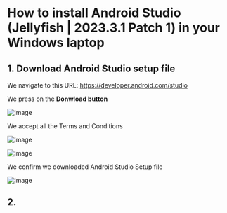 # How to install Android Studio (Jellyfish | 2023.3.1 Patch 1) in your Windows laptop

## 1. Download Android Studio setup file

We navigate to this URL: https://developer.android.com/studio

We press on the **Donwload button**

![image](https://github.com/luiscoco/Android_Studio_Installation/assets/32194879/43ce0ff2-7531-48f8-8728-339e3ba49d3f)

We accept all the Terms and Conditions 

![image](https://github.com/luiscoco/Android_Studio_Installation/assets/32194879/8ac23496-c470-4b2f-ba24-7a1f8910e6cb)

![image](https://github.com/luiscoco/Android_Studio_Installation/assets/32194879/734159e8-7de1-45b5-8786-f4e9256d7417)

We confirm we downloaded Android Studio Setup file

![image](https://github.com/luiscoco/Android_Studio_Installation/assets/32194879/f8c53f64-0169-4d2d-9799-b9a5a89bfba8)

## 2. 

